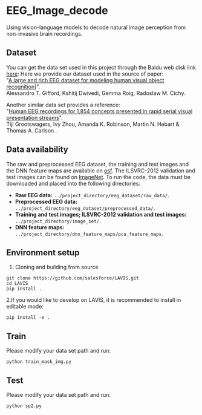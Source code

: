 # EEG_Image_decode
Using vision-language models to decode natural image perception from non-invasive brain recordings.

## Dataset
You can get the data set used in this project through the Baidu web disk link [here](https://pan.baidu.com/s/1-1hgpoi4nereLVqE4ylE_g?pwd=nid5):
Here we provide our dataset used in the source of paper:</br>
"[A large and rich EEG dataset for modeling human visual object recognition](https://www.sciencedirect.com/science/article/pii/S1053811922008758?via%3Dihub)]".</br>
Alessandro T. Gifford, Kshitij Dwivedi, Gemma Roig, Radoslaw M. Cichy.



Another similar data set provides a reference:</br>"[Human EEG recordings for 1,854 concepts presented in rapid serial visual presentation streams](https://www.nature.com/articles/s41597-021-01102-7)".</br>
Tijl Grootswagers, Ivy Zhou, Amanda K. Robinson, Martin N. Hebart & Thomas A. Carlson .


## Data availability
The raw and preprocessed EEG dataset, the training and test images and the DNN feature maps are available on [osf](https://osf.io/3jk45/). The ILSVRC-2012 validation and test images can be found on [ImageNet](https://www.image-net.org/download.php). To run the code, the data must be downloaded and placed into the following directories:

- **Raw EEG data:** `../project_directory/eeg_dataset/raw_data/`.
- **Preprocessed EEG data:** `../project_directory/eeg_dataset/preprocessed_data/`.
- **Training and test images; ILSVRC-2012 validation and test images:** `../project_directory/image_set/`.
- **DNN feature maps:** `../project_directory/dnn_feature_maps/pca_feature_maps`.



## Environment setup
1. Cloning and building from source
```
git clone https://github.com/salesforce/LAVIS.git
cd LAVIS
pip install .
```
2.If you would like to develop on LAVIS, it is recommended to install in editable mode:
```
pip install -e .
```

## Train 
Please modify your data set path and run:
```
python train_mask_img.py
```
## Test 
Please modify your data set path and run:
```
python sp2.py
```
